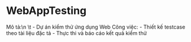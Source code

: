 # WebAppTesting
Mô tả:\n
\t    - Dự án kiểm thử ứng dụng Web
Công việc:
    - Thiết kế testcase theo tài liệu đặc tả
    - Thực thi và báo cáo kết quả kiểm thử
